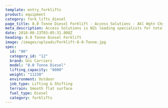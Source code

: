 ```yaml
---
template: entry_forklifts
product: equipment
category: fork_lifts_diesel
page_title: 8.0 Tonne Diesel Forklift - Access Solutions - Akl Wgtn Chch, NZ
meta_description: Access Solutions is NZs leading specialists for total access solution equipment. 100% NZ owned & operated. Read about us - Make an enquiry today
date: 2018-08-23T03:05:31.808Z
heading: 8.0 Tonne Diesel Forklift
image: /images/uploads/Forklift-8-0-Tonne.jpg
spec:
  id: "80"
  category_id: "12"
  brand: Uni Carriers
  model: "8.0 Tonne Diesel"
  lifting_capacity: "8000"
  weight: "11230"
  environment: Outdoor
  job_type: Lifting & Shifting
  terrain: Smooth flat surface
  fuel_type: Diesel
  category: forklifts
---
```

